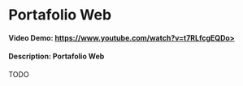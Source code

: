 # Portafolio Web
#### Video Demo:  https://www.youtube.com/watch?v=t7RLfcgEQDo>
#### Description: Portafolio Web
TODO